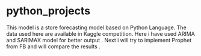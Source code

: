 # python_projects
This model is a store forecasting model based on Python Language.
The data used here are available in Kaggle competition.
Here i have used ARIMA and SARIMAX model for better output . 
Next i will try to implement Prophet from FB and will compare the results .
